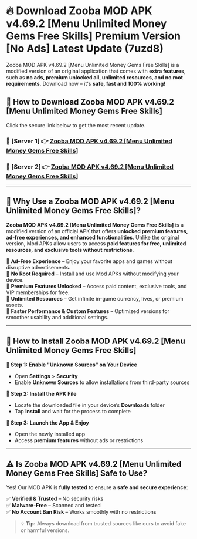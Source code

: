 # 🔥 Download Zooba MOD APK v4.69.2 [Menu Unlimited Money Gems Free Skills] Premium Version [No Ads] Latest Update (7uzd8) 

Zooba MOD APK v4.69.2 [Menu Unlimited Money Gems Free Skills] is a modified version of an original application that comes with **extra features**, such as **no ads, premium unlocked all, unlimited resources, and no root requirements**. Download now – it's **safe, fast and 100% working!**

## **📱 How to Download Zooba MOD APK v4.69.2 [Menu Unlimited Money Gems Free Skills]**  

Click the secure link below to get the most recent update.  

 ### **📌 [Server 1] 👉** [Zooba MOD APK v4.69.2 [Menu Unlimited Money Gems Free Skills]](https://apkcomod.com?title=Zooba_MOD_APK_v4.69.2_[Menu_Unlimited_Money_Gems_Free_Skills])

 ### **📌 [Server 2] 👉** [Zooba MOD APK v4.69.2 [Menu Unlimited Money Gems Free Skills]](https://apkcomod.com?title=Zooba_MOD_APK_v4.69.2_[Menu_Unlimited_Money_Gems_Free_Skills])

---

## **🤖 Why Use a Zooba MOD APK v4.69.2 [Menu Unlimited Money Gems Free Skills]?**  

**Zooba MOD APK v4.69.2 [Menu Unlimited Money Gems Free Skills]** is a modified version of an official APK that offers **unlocked premium features, ad-free experiences, and enhanced functionalities**. Unlike the original version, Mod APKs allow users to access **paid features for free, unlimited resources, and exclusive tools without restrictions**.

🔽 **Ad-Free Experience** – Enjoy your favorite apps and games without disruptive advertisements.  
🔽 **No Root Required** – Install and use Mod APKs without modifying your device.  
🔽 **Premium Features Unlocked** – Access paid content, exclusive tools, and VIP memberships for free.  
🔽 **Unlimited Resources** – Get infinite in-game currency, lives, or premium assets.  
🔽 **Faster Performance & Custom Features** – Optimized versions for smoother usability and additional settings.  

---

## **🚀 How to Install Zooba MOD APK v4.69.2 [Menu Unlimited Money Gems Free Skills]**  

**🔹 Step 1:** **Enable "Unknown Sources" on Your Device**  
- Open **Settings** > **Security**  
- Enable **Unknown Sources** to allow installations from third-party sources  

**🔹 Step 2:** **Install the APK File**  
- Locate the downloaded file in your device’s **Downloads** folder  
- Tap **Install** and wait for the process to complete  

**🔹 Step 3:** **Launch the App & Enjoy**  
- Open the newly installed app  
- Access **premium features** without ads or restrictions  

---

## **⚠️ Is Zooba MOD APK v4.69.2 [Menu Unlimited Money Gems Free Skills] Safe to Use?**  

Yes! Our MOD APK is **fully tested** to ensure a **safe and secure experience**:

✅ **Verified & Trusted** – No security risks  
✅ **Malware-Free** – Scanned and tested  
✅ **No Account Ban Risk** – Works smoothly with no restrictions  

> 💡 **Tip:** Always download from trusted sources like ours to avoid fake or harmful versions.